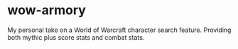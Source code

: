 # wow-armory
My personal take on a World of Warcraft character search feature. Providing both mythic plus score stats and combat stats.
